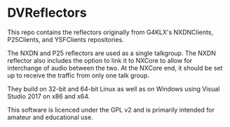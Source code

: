 # DVReflectors
This repo contains the reflectors originally from G4KLX's NXDNClients, P25Clients, and YSFClients repositories.

The NXDN and P25 reflectors are used as a single talkgroup. The NXDN reflector also includes the option to link it to NXCore to allow for interchange of audio between the two. At the NXCore end, it should be set up to receive the traffic from only one talk group.

They build on 32-bit and 64-bit Linux as well as on Windows using Visual Studio 2017 on x86 and x64.

This software is licenced under the GPL v2 and is primarily intended for amateur and educational use.
